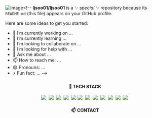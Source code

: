 ![image](https://github.com/user-attachments/assets/24fec60a-260b-4ada-aeaf-95102648ceb7)<!--
**ljsoo01/ljsoo01** is a ✨ _special_ ✨ repository because its `README.md` (this file) appears on your GitHub profile.

Here are some ideas to get you started:

- 🔭 I’m currently working on ...
- 🌱 I’m currently learning ...
- 👯 I’m looking to collaborate on ...
- 🤔 I’m looking for help with ...
- 💬 Ask me about ...
- 📫 How to reach me: ...
- 😄 Pronouns: ...
- ⚡ Fun fact: ...
--> 
<h4 align="center">🔨 TECH STACK</h4> 
<p align="center">
  <img src="https://img.shields.io/badge/html5-E34F26?style=for-the-badge&logo=html5&logoColor=white"/></a>&nbsp
  <img src="https://img.shields.io/badge/css3-20232a.svg?style=for-the-badge&logo=css3&logoColor=1572B6"/></a>&nbsp
  <img src="https://img.shields.io/badge/javascript-20232a.svg?style=for-the-badge&logo=javascript&logoColor=F7DF1E"/></a>&nbsp
  <img src="https://img.shields.io/badge/typescript-20232a.svg?style=for-the-badge&logo=typescript&logoColor=3178C6"/></a>&nbsp
  <img src="https://img.shields.io/badge/react-20232a.svg?style=for-the-badge&logo=react&logoColor=61DAFB" />
  <img src="https://img.shields.io/badge/java-20232a.svg?style=for-the-badge&logo=java&logoColor=white"/></a>&nbsp
  <img src="https://img.shields.io/badge/JSP-00599C?style=flat-square&logo=C%2B%2B&logoColor=white"/></a>&nbsp
  <img src="https://img.shields.io/badge/mysql-20232a.svg?style=for-the-badge&logo=mysql&logoColor=4479A1"/></a>&nbsp
  <img src="https://img.shields.io/badge/Eclipse-00599C?style=flat-square&logo=C%2B%2B&logoColor=white"/></a>&nbsp
  <img src="https://img.shields.io/badge/Unity-00599C?style=flat-square&logo=C%2B%2B&logoColor=white"/></a>&nbsp
  <img src="https://img.shields.io/badge/Android Studio-00599C?style=flat-square&logo=C%2B%2B&logoColor=white"/></a>&nbsp
  <img src="https://img.shields.io/badge/HTML-00599C?style=flat-square&logo=C%2B%2B&logoColor=white"/></a>&nbsp
  
</p>

<h4 align="center">📫 CONTACT</h4>
